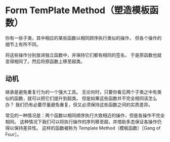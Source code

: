 # Form TemPlate Method（塑造模板函数）

你有⼀些⼦类，其中相应的某些函数以相同顾序执⾏类似的操作， 但各个操作的细节上有所不同。

将这些操作分别放进独⽴函数中，并保持它们都有相同的签名， 于是原函数也就变得相同了。然后将原函数上移⾄超类。

## 动机

继承是避免重复⾏为的⼀个强⼤⼯具。
⽆论何时，只要你看见两个⼦类之中有类似的函数，就可以把它们提升到超类。
但是如果这些函数并不完全相同该怎么办？ 
我们仍有必要尽量避免重复，但又必须保持这些函数之间的实质差异。

常见的⼀种情况是：两个函数以相同顺序执⾏⼤致相近的操作，但是各操作不完全相同。
这种情况下我们可以将执⾏操作的序列移⾄超，并借助多态保证各操作仍得以保持差异性。
这样的函数被称为 Template Method（模板函数）［Gang of Four］。


